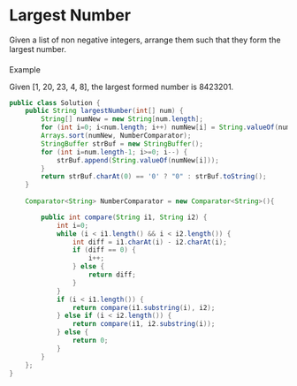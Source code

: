 # Largest Number

Given a list of non negative integers, arrange them such that they form the largest number.

#### Example

Given \[1, 20, 23, 4, 8\], the largest formed number is 8423201.

```java
public class Solution {
    public String largestNumber(int[] num) {
		String[] numNew = new String[num.length];
        for (int i=0; i<num.length; i++) numNew[i] = String.valueOf(num[i]);        
        Arrays.sort(numNew, NumberComparator);
        StringBuffer strBuf = new StringBuffer();
        for (int i=num.length-1; i>=0; i--) {
            strBuf.append(String.valueOf(numNew[i]));
        }
        return strBuf.charAt(0) == '0' ? "0" : strBuf.toString();
    }
	
	Comparator<String> NumberComparator = new Comparator<String>(){

		public int compare(String i1, String i2) {       
            int i=0;
            while (i < i1.length() && i < i2.length()) {  
                int diff = i1.charAt(i) - i2.charAt(i);
                if (diff == 0) {
                    i++;
                } else {
                    return diff;
                }
            }  
            if (i < i1.length()) {
                return compare(i1.substring(i), i2);
            } else if (i < i2.length()) {
                return compare(i1, i2.substring(i));
            } else {
                return 0;
            }
        }		
	};
}
```



